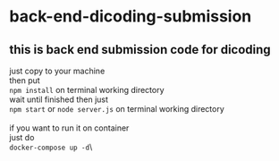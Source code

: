 # back-end-dicoding-submission

## this is back end submission code for dicoding

just copy to your machine\
then put\
```npm install``` on terminal working directory\
wait until finished then just\
```npm start``` or ```node server.js``` on terminal working directory\
\
if you want to run it on container\
just do \
```docker-compose up -d```\
